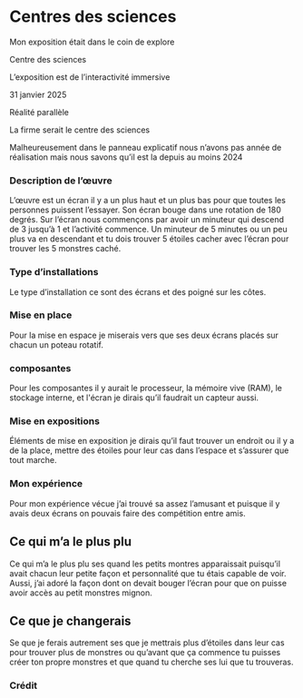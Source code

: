 <h1>Centres des sciences</h1>

<p>Mon exposition était dans le coin de explore</p>
<p>Centre des sciences</p>
<p>L’exposition est de l’interactivité immersive</p>
<p>31 janvier 2025</p>
<p>Réalité parallèle</p>
<p>La firme serait le centre des sciences</p>
<p>Malheureusement dans le panneau explicatif nous n’avons pas année de réalisation mais nous savons qu’il est la depuis au moins 2024</p>


<h3>Description de l’œuvre</h3>

<p>L’œuvre est un écran il y a un plus haut et un plus bas pour que toutes les personnes puissent l’essayer. Son écran bouge dans une rotation de 180 degrés. Sur l’écran nous commençons par avoir un minuteur qui descend de 3 jusqu’à 1 et l’activité commence. Un minuteur de 5 minutes ou un peu plus va en descendant et tu dois trouver 5 étoiles cacher avec l’écran pour trouver les 5 monstres caché.</p>


<h3>Type d’installations</h3>

<p>Le type d’installation ce sont des écrans et des poigné sur les côtes.</p>


<h3>Mise en place</h3>

<p>Pour la mise en espace je miserais vers que ses deux écrans placés sur chacun un poteau rotatif.</p>


<h3>composantes</h3>

<p>Pour les composantes il y aurait le processeur, la mémoire vive (RAM), le stockage interne, et l'écran je dirais qu’il faudrait un capteur aussi.</p>


<h3>Mise en expositions</h3>

<p>Éléments de mise en exposition je dirais qu’il faut trouver un endroit ou il y a de la place, mettre des étoiles pour leur cas dans l’espace et s’assurer que tout marche.</p>


<h3>Mon expérience</h3>

<p>Pour mon expérience vécue j’ai trouvé sa assez l’amusant et puisque il y avais deux écrans on pouvais faire des compétition entre amis.</p>


<h2>Ce qui m’a le plus plu</h2>

Ce qui m’a le plus plu ses quand les petits montres apparaissait puisqu’il avait chacun leur petite façon et personnalité que tu étais capable de voir. Aussi, j’ai adoré la façon dont on devait bouger l’écran pour que on puisse avoir accès au petit monstres mignon.


<h2>Ce que je changerais</h2>

Se que je ferais autrement ses que je mettrais plus d’étoiles dans leur cas pour trouver plus de monstres ou qu’avant que ça commence tu puisses créer ton propre monstres et que quand tu cherche ses lui que tu trouveras.


<h3>Crédit</h3>

